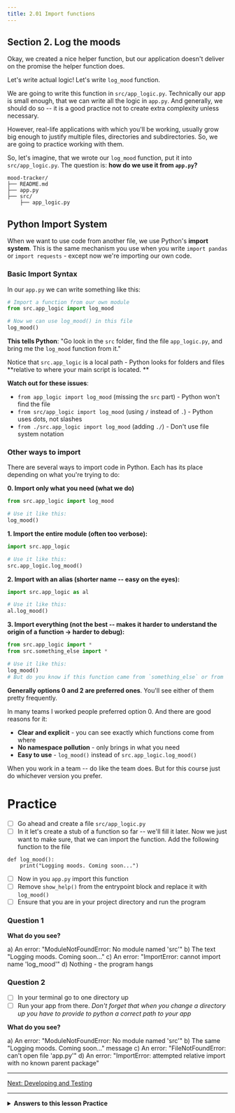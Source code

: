 ```yaml
---
title: 2.01 Import functions
---
```

## Section 2. Log the moods

Okay, we created a nice helper function, but our application doesn't deliver on the promise the helper function does.

Let's write actual logic! Let's write `log_mood` function.

We are going to write this function in `src/app_logic.py`. Technically our app is small enough, that we can write all the logic in `app.py`. And generally, we should do so -- it is a good practice not to create extra complexity unless necessary.

However, real-life applications with which you'll be working, usually grow big enough to justify multiple files, directories and subdirectories. So, we are going to practice working with them.

So, let's imagine, that we wrote our `log_mood` function, put it into `src/app_logic.py`. The question is: **how do we use it from `app.py`?**

```
mood-tracker/        
├── README.md        
├── app.py
├── src/   
	├── app_logic.py          
```

## Python Import System
When we want to use code from another file, we use Python's **import system**. This is the same mechanism you use when you write `import pandas` or `import requests` - except now we're importing our own code.

### Basic Import Syntax
In our `app.py` we can write something like this:
```python
# Import a function from our own module
from src.app_logic import log_mood

# Now we can use log_mood() in this file
log_mood()
```

**This tells Python**: "Go look in the `src` folder, find the file `app_logic.py`, and bring me the `log_mood` function from it."

Notice that `src.app_logic` is a local path - Python looks for folders and files **relative to where your main script is located. **

**Watch out for these issues**:
- `from app_logic import log_mood` (missing the `src` part) - Python won't find the file
- `from src/app_logic import log_mood` (using `/` instead of `.`) - Python uses dots, not slashes
- `from ./src.app_logic import log_mood` (adding `./`) - Don't use file system notation

### Other ways to import

There are several ways to import code in Python. Each has its place depending on what you're trying to do:

**0. Import only what you need (what we do)**
```python
from src.app_logic import log_mood

# Use it like this:
log_mood()
```

**1. Import the entire module (often too verbose):**
```python
import src.app_logic

# Use it like this:
src.app_logic.log_mood()
```

**2. Import with an alias (shorter name -- easy on the eyes):**
```python
import src.app_logic as al

# Use it like this:
al.log_mood()
```

**3. Import everything (not the best  -- makes it harder to  understand the origin of a function -> harder to debug):**
```python
from src.app_logic import *
from src.something_else import *

# Use it like this:
log_mood()
# But do you know if this function came from `something_else` or from `app_logic`?
```

**Generally options 0 and 2 are preferred ones**. You'll see either of them pretty frequently.

In many teams I worked people preferred option 0. And there are good reasons for it:
- **Clear and explicit** - you can see exactly which functions come from where
- **No namespace pollution** - only brings in what you need
- **Easy to use** - `log_mood()` instead of `src.app_logic.log_mood()`

When you work in a team -- do like the team does. But for this course just do whichever version you prefer. 

# Practice
- [ ] Go ahead and create a file `src/app_logic.py`
- [ ] In it let's create a stub of a function so far -- we'll fill it later. Now we just want to make sure, that we can import the function. Add the following function to the file
```
def log_mood():
	print("Logging moods. Coming soon...")
```
- [ ] Now in you `app.py` import this function 
- [ ] Remove `show_help()` from the entrypoint block and replace it with `log_mood()`
- [ ] Ensure that you are in your project directory and run the program

### Question 1
**What do you see?**

a) An error: "ModuleNotFoundError: No module named 'src'"
b) The text "Logging moods. Coming soon..."
c) An error: "ImportError: cannot import name 'log_mood'"
d) Nothing - the program hangs
### Question 2
- [ ] In your terminal go to one directory up
- [ ] Run your app from there.
*Don't forget that when you change a directory up you have to provide to python a correct path to your app*

**What do you see?**

a) An error: "ModuleNotFoundError: No module named 'src'"
b) The same "Logging moods. Coming soon..." message
c) An error: "FileNotFoundError: can't open file 'app.py'"
d) An error: "ImportError: attempted relative import with no known parent package"

---

[Next: Developing and Testing](22_test_and_dev.md)

---

<details>
<summary><b>Answers to this lesson Practice</b></summary>

<b>Question 1 - Correct answer:</b> <p><b>b) The text "Logging moods. Coming soon..."</b></p>
<p>When you run `python app.py` from your project directory, Python successfully imports the `log_mood` function from `src/app_logic.py` and executes it, displaying the placeholder message. This confirms that your import system is working correctly and Python can find your custom module.</p>

<b>Question 2 - Correct answer:</b> <p><b>b) The same "Logging moods. Coming soon..." message</b></p>
<p>When you run the script from a directory above your project (e.g., `python mood-tracker/app.py`), Python still successfully finds and imports the `src.app_logic` module <b>because the import path is relative to where the script file (`app.py`) is located</b>, not where you're running the command from. Since `app.py` and the `src` folder are in the same directory, Python can resolve the import correctly and the program runs normally, displaying the same message.</p>

</details>
<!-- end of answers section -->
